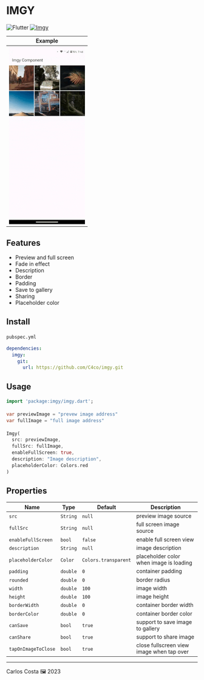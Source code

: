 # IMGY


![Flutter](https://img.shields.io/badge/Flutter-%2302569B.svg?style=for-the-badge&logo=Flutter&logoColor=white)
[![Imgy](https://github.com/C4co/imgy/actions/workflows/dart.yml/badge.svg)](https://github.com/C4co/imgy/actions/workflows/dart.yml)


| Example                                 |
| --------------------------------------- |
| <img src="./example.gif" width={350} /> |

## Features
 - Preview and full screen
 - Fade in effect
 - Description
 - Border
 - Padding
 - Save to gallery
 - Sharing
 - Placeholder color

## Install

`pubspec.yml`
```yml
dependencies:
  imgy:
    git:
      url: https://github.com/C4co/imgy.git
```

## Usage

```dart
import 'package:imgy/imgy.dart';

var previewImage = "prevew image address"
var fullImage = "full image address"

Imgy(
  src: previewImage,
  fullSrc: fullImage,
  enableFullScreen: true,
  description: "Image description",
  placeholderColor: Colors.red
)
```

## Properties

| Name                | Type     | Default              | Description                               |
| ------------------- | -------- | -------------------- | ----------------------------------------- |
| `src`               | `String` | `null`               | preview image source                      |
| `fullSrc`           | `String` | `null`               | full screen image source                  |
| `enableFullScreen`  | `bool`   | `false`              | enable full screen view                   |
| `description`       | `String` | `null`               | image description                         |
| `placeholderColor`  | `Color`  | `Colors.transparent` | placeholder color when image is loading   |
| `padding`           | `double` | `0`                  | container padding                         |
| `rounded`           | `double` | `0`                  | border radius                             |
| `width`             | `double` | `100`                | image width                               |
| `height`            | `double` | `100`                | image height                              |
| `borderWidth`       | `double` | `0`                  | container border width                    |
| `borderColor`       | `double` | `0`                  | container border color                    |
| `canSave`           | `bool`   | `true`               | support to save image to gallery          |
| `canShare`          | `bool`   | `true`               | support to share image                    |
| `tapOnImageToClose` | `bool`   | `true`               | close fullscreen view image when tap over |

---

Carlos Costa 🖼 2023
